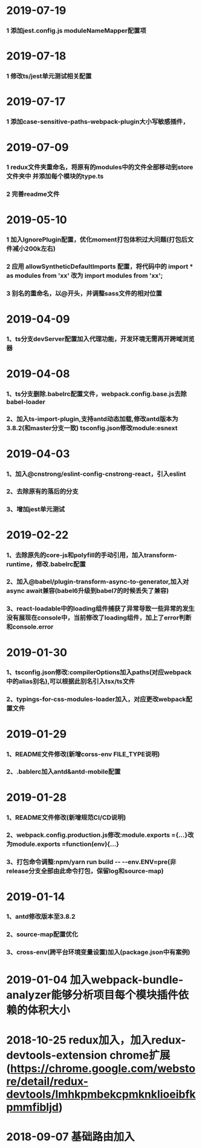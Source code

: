 # 2019-07-19
### 1 添加jest.config.js moduleNameMapper配置项

# 2019-07-18
### 1 修改ts/jest单元测试相关配置

# 2019-07-17
### 1 添加case-sensitive-paths-webpack-plugin大小写敏感插件，

# 2019-07-09
### 1 redux文件夹重命名，将原有的modules中的文件全部移动到store文件夹中 并添加每个模块的type.ts
### 2 完善readme文件

# 2019-05-10
### 1 加入IgnorePlugin配置，优化moment打包体积过大问题(打包后文件减小200k左右)
### 2 应用 allowSyntheticDefaultImports 配置，将代码中的 import * as modules from 'xx' 改为 import modules from 'xx';
### 3 别名的重命名，以@开头，并调整sass文件的相对位置

# 2019-04-09
### 1、ts分支devServer配置加入代理功能，开发环境无需再开跨域浏览器

# 2019-04-08
### 1、ts分支删除.babelrc配置文件，webpack.config.base.js去除babel-loader
### 2、加入ts-import-plugin,支持antd动态加载,修改antd版本为3.8.2(和master分支一致) tsconfig.json修改module:esnext

# 2019-04-03
### 1、加入@cnstrong/eslint-config-cnstrong-react，引入eslint
### 2、去除原有的落后的分支
### 3、增加jest单元测试

# 2019-02-22
### 1、去除原先的core-js和polyfill的手动引用，加入transform-runtime，修改.babelrc配置
### 2、加入@babel/plugin-transform-async-to-generator,加入对async await兼容(babel6升级到babel7的时候丢失了兼容)
### 3、react-loadable中的loading组件捕获了异常导致一些异常的发生没有展现在console中，当前修改了loading组件，加上了error判断和console.error

# 2019-01-30
### 1、tsconfig.json修改:compilerOptions加入paths(对应webpack中的alias别名),可以根据此别名引入tsx/ts文件
### 2、typings-for-css-modules-loader加入，对应更改webpack配置文件

# 2019-01-29
### 1、README文件修改(新增corss-env FILE_TYPE说明)
### 2、.bablerc加入antd&antd-mobile配置

# 2019-01-28
### 1、README文件修改(新增规范CI/CD说明)
### 2、webpack.config.production.js修改:module.exports ={...}改为module.exports =function(env){...}
### 3、打包命令调整:npm/yarn run build -- --env.ENV=pre(非release分支全部由此命令打包，保留log和source-map)

# 2019-01-14
### 1、antd修改版本至3.8.2
### 2、source-map配置优化
### 3、cross-env(跨平台环境变量设置)加入(package.json中有案例)

# 2019-01-04 加入webpack-bundle-analyzer能够分析项目每个模块插件依赖的体积大小

# 2018-10-25 redux加入，加入redux-devtools-extension chrome扩展(https://chrome.google.com/webstore/detail/redux-devtools/lmhkpmbekcpmknklioeibfkpmmfibljd)

# 2018-09-07 基础路由加入
